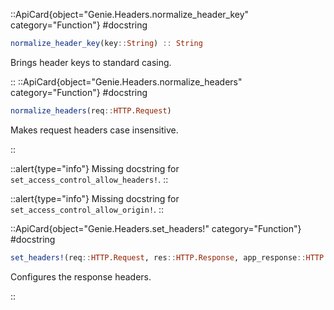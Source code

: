 

::ApiCard{object="Genie.Headers.normalize_header_key" category="Function"}
#docstring


```julia
normalize_header_key(key::String) :: String
```

Brings header keys to standard casing.

::
::ApiCard{object="Genie.Headers.normalize_headers" category="Function"}
#docstring


```julia
normalize_headers(req::HTTP.Request)
```

Makes request headers case insensitive.

::


::alert{type="info"}
Missing docstring for `set_access_control_allow_headers!`. 
::




::alert{type="info"}
Missing docstring for `set_access_control_allow_origin!`. 
::


::ApiCard{object="Genie.Headers.set_headers!" category="Function"}
#docstring


```julia
set_headers!(req::HTTP.Request, res::HTTP.Response, app_response::HTTP.Response) :: HTTP.Response
```

Configures the response headers.

::
